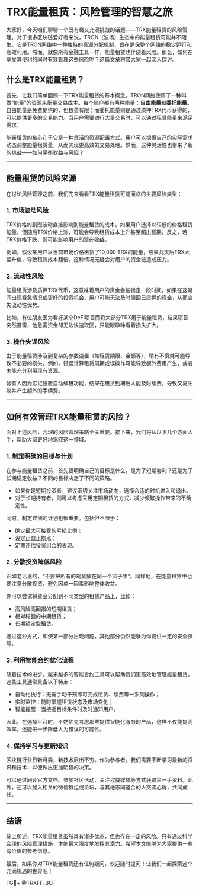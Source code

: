 # TRX能量租赁：风险管理的智慧之旅

大家好，今天咱们聊聊一个既有趣又充满挑战的话题——TRX能量租赁的风险管理。对于很多区块链爱好者来说，TRON（波场）生态中的能量租赁可能并不陌生。它是TRON网络中一种独特的资源分配机制，旨在确保整个网络的稳定运行和高效利用。然而，就像所有金融工具一样，能量租赁也伴随着风险。那么，如何在享受其便利的同时有效管理这些风险呢？这篇文章将带大家一起深入探讨。

## 什么是TRX能量租赁？

首先，让我们简单回顾一下TRX能量租赁的基本概念。TRON网络使用了一种叫做“能量”的资源来衡量交易成本。每个账户都有两种能量：**自由能量**和**委托能量**。自由能量是免费提供的，但数量有限；而委托能量则是通过质押TRX代币获得的，可以提供更多的交易能力。当用户需要进行大量交易时，可以通过租赁能量来满足需求。

能量租赁的核心在于它是一种灵活的资源配置方式。用户可以根据自己的实际需求动态调整能量租赁量，从而实现更高效的交易处理。然而，这种灵活性也带来了新的挑战——如何平衡收益与风险？

---

## 能量租赁的风险来源

在讨论风险管理之前，我们先来看看TRX能量租赁可能面临的主要风险类型：

### 1. **市场波动风险**
TRX价格的剧烈波动直接影响到能量租赁的成本。如果用户选择以较低的价格租赁能量，但随后TRX价格上涨，可能会导致租赁成本上升甚至超出预期。反之，若TRX价格下跌，则可能影响用户的潜在收益。

例如，假设某用户以当前市场价格租赁了10,000 TRX的能量，结果几天后TRX大幅升值，导致租赁成本翻倍。这种情况无疑会对用户的资金链造成压力。

### 2. **流动性风险**
能量租赁涉及质押TRX代币，这意味着用户的资金会被锁定一段时间。如果在这期间出现紧急情况或更好的投资机会，用户可能无法及时赎回已质押的资金，从而丧失流动性优势。

比如，有位朋友因为看好某个DeFi项目而将大部分TRX用于能量租赁，结果项目突然暴雷，他急需资金却无法快速取回，只能眼睁睁看着损失扩大。

### 3. **操作失误风险**
由于能量租赁涉及到复杂的参数设置（如租赁期限、金额等），稍有不慎就可能导致不必要的损失。例如，错误计算租赁周期或误操作可能导致额外费用产生，或者未能充分利用现有资源。

曾有人因为忘记设置自动续租功能，结果在租赁到期后未能及时续费，导致交易失败并产生额外的手续费。

---

## 如何有效管理TRX能量租赁的风险？

面对上述风险，合理的风险管理策略至关重要。接下来，我们将从以下几个方面入手，帮助大家更好地驾驭这一领域。

### 1. **制定明确的目标与计划**
在参与能量租赁之前，首先要明确自己的目标是什么。是为了短期套利？还是为了长期稳定收益？不同的目标决定了不同的策略。

- 如果你是短期投资者，建议密切关注市场动向，选择合适的时机进入和退出。
- 对于长期持有者，则可以考虑采用定期租赁的方式，减少频繁操作带来的不确定性。

同时，制定详细的计划也很重要。包括但不限于：
- 确定最大可接受的亏损比例；
- 设定止盈止损点；
- 定期评估投资组合的表现。

### 2. **分散投资降低风险**
正如老话说的，“不要把所有的鸡蛋放在同一个篮子里”。同样地，在能量租赁中也要注意分散投资，避免因单一因素影响整体收益。

你可以尝试将资金分配到不同类型的租赁产品上，比如：
- 高风险高回报的短期租赁；
- 相对稳健的中期租赁；
- 长期锁定型租赁。

通过这种方式，即使某一部分出现问题，其他部分仍然能够为你提供一定的安全保障。

### 3. **利用智能合约优化流程**
随着技术的进步，越来越多的智能合约工具可以帮助我们更高效地管理能量租赁。这些工具通常具备以下特点：
- 自动化执行：无需手动干预即可完成租赁、续费等一系列操作；
- 实时监控：随时掌握租赁状态及市场变化；
- 智能提醒：当接近目标条件时及时通知用户。

因此，在选择平台时，不妨优先考虑那些提供智能化服务的产品，这样不仅能提高效率，还能进一步降低人为错误的可能性。

### 4. **保持学习与更新知识**
区块链行业日新月异，新技术层出不穷。作为参与者，我们需要不断学习最新的资讯和技术，以便做出更加明智的决策。

可以通过阅读官方文档、参加社区活动、关注权威媒体等方式获取第一手资料。此外，还可以加入相关的微信群组或论坛，与其他志同道合的人交流心得，共同成长。

---

## 结语

综上所述，TRX能量租赁虽然具有诸多优点，但也存在一定的风险。只有通过科学合理的风险管理措施，才能最大限度地发挥其潜力。希望本文能够为大家提供一些有价值的参考信息。

最后，如果你对TRX能量租赁还有任何疑问，欢迎随时提问！让我们一起探索这个充满机遇的世界吧！

TG💪+ @TRXFF_BOT